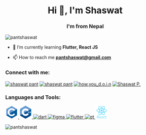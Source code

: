 <h1 align="center">Hi 👋, I'm Shaswat</h1>
<h3 align="center">I'm from Nepal</h3>

<p align="left"> <img src="https://komarev.com/ghpvc/?username=pantshaswat&label=Profile%20views&color=0e75b6&style=flat" alt="pantshaswat" /> </p>

- 🌱 I’m currently learning **Flutter, React JS**

- 📫 How to reach me **pantshaswat@gmail.com**

<h3 align="left">Connect with me:</h3>
<p align="left">
<a href="https://linkedin.com/in/shaswat pant" target="blank"><img align="center" src="https://raw.githubusercontent.com/rahuldkjain/github-profile-readme-generator/master/src/images/icons/Social/linked-in-alt.svg" alt="shaswat pant" height="30" width="40" /></a>
<a href="https://fb.com/shaswat pant" target="blank"><img align="center" src="https://raw.githubusercontent.com/rahuldkjain/github-profile-readme-generator/master/src/images/icons/Social/facebook.svg" alt="shaswat pant" height="30" width="40" /></a>
<a href="https://instagram.com/how.you_d.o.i.n" target="blank"><img align="center" src="https://raw.githubusercontent.com/rahuldkjain/github-profile-readme-generator/master/src/images/icons/Social/instagram.svg" alt="how.you_d.o.i.n" height="30" width="40" /></a>
  <a href="https://www.upwork.com/freelancers/~01f9284d56f269e6ac" target="blank"><img align="center" src="https://assets-global.website-files.com/603fea6471d9d8559d077603/6092b7514135708162a4be92_Favicon%20256.png" alt="Shaswat P." height="30" width="40" /></a>
</p>

<h3 align="left">Languages and Tools:</h3>
<p align="left"> <a href="https://www.cprogramming.com/" target="_blank" rel="noreferrer"> <img src="https://raw.githubusercontent.com/devicons/devicon/master/icons/c/c-original.svg" alt="c" width="40" height="40"/> </a> <a href="https://www.w3schools.com/cpp/" target="_blank" rel="noreferrer"> <img src="https://raw.githubusercontent.com/devicons/devicon/master/icons/cplusplus/cplusplus-original.svg" alt="cplusplus" width="40" height="40"/> </a> <a href="https://dart.dev" target="_blank" rel="noreferrer"> <img src="https://www.vectorlogo.zone/logos/dartlang/dartlang-icon.svg" alt="dart" width="40" height="40"/> </a> <a href="https://www.figma.com/" target="_blank" rel="noreferrer"> <img src="https://www.vectorlogo.zone/logos/figma/figma-icon.svg" alt="figma" width="40" height="40"/> </a> <a href="https://flutter.dev" target="_blank" rel="noreferrer"> <img src="https://www.vectorlogo.zone/logos/flutterio/flutterio-icon.svg" alt="flutter" width="40" height="40"/> </a> <a href="https://www.qt.io/" target="_blank" rel="noreferrer"> <img src="https://upload.wikimedia.org/wikipedia/commons/0/0b/Qt_logo_2016.svg" alt="qt" width="40" height="40"/> </a> <a href="https://reactjs.org/" target="_blank" rel="noreferrer"> <img src="https://raw.githubusercontent.com/devicons/devicon/master/icons/react/react-original-wordmark.svg" alt="react" width="40" height="40"/> </a> </p>

<p><img align="center" src="https://github-readme-stats.vercel.app/api/top-langs?username=pantshaswat&show_icons=true&locale=en&layout=compact" alt="pantshaswat" /></p>


